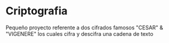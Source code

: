 # Criptografia
Pequeño proyecto referente a dos cifrados famosos "CESAR" &amp; "VIGENERE" los cuales cifra y descifra una cadena de texto 
